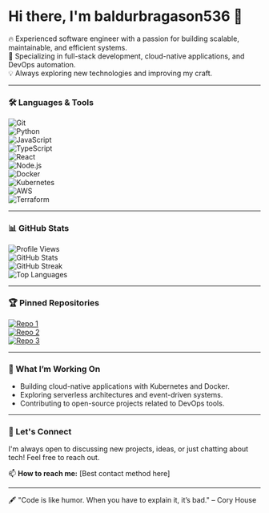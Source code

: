 # Hi there, I'm baldurbragason536 👋  

🔥 Experienced software engineer with a passion for building scalable, maintainable, and efficient systems.  
🚀 Specializing in full-stack development, cloud-native applications, and DevOps automation.  
💡 Always exploring new technologies and improving my craft.  

---

### 🛠️ Languages & Tools  
![Git](https://img.shields.io/badge/-Git-F05032?style=flat&logo=git&logoColor=white)  
![Python](https://img.shields.io/badge/-Python-3776AB?style=flat&logo=python&logoColor=white)  
![JavaScript](https://img.shields.io/badge/-JavaScript-F7DF1E?style=flat&logo=javascript&logoColor=black)  
![TypeScript](https://img.shields.io/badge/-TypeScript-3178C6?style=flat&logo=typescript&logoColor=white)  
![React](https://img.shields.io/badge/-React-61DAFB?style=flat&logo=react&logoColor=black)  
![Node.js](https://img.shields.io/badge/-Node.js-339933?style=flat&logo=node.js&logoColor=white)  
![Docker](https://img.shields.io/badge/-Docker-2496ED?style=flat&logo=docker&logoColor=white)  
![Kubernetes](https://img.shields.io/badge/-Kubernetes-326CE5?style=flat&logo=kubernetes&logoColor=white)  
![AWS](https://img.shields.io/badge/-AWS-232F3E?style=flat&logo=amazon-aws&logoColor=white)  
![Terraform](https://img.shields.io/badge/-Terraform-623CE4?style=flat&logo=terraform&logoColor=white)  

---

### 📊 GitHub Stats  

![Profile Views](https://komarev.com/ghpvc/?username=baldurbragason536&color=blue&style=flat)  
![GitHub Stats](https://github-readme-stats.vercel.app/api?username=baldurbragason536&show_icons=true&theme=dark)  
![GitHub Streak](https://github-readme-streak-stats.herokuapp.com/?user=baldurbragason536&theme=dark)  
![Top Languages](https://github-readme-stats.vercel.app/api/top-langs/?username=baldurbragason536&layout=compact&theme=dark)  

---

### 🏆 Pinned Repositories  

[![Repo 1](https://github-readme-stats.vercel.app/api/pin/?username=baldurbragason536&repo=cloud-native-app&theme=dark)](https://github.com/baldurbragason536/cloud-native-app)  
[![Repo 2](https://github-readme-stats.vercel.app/api/pin/?username=baldurbragason536&repo=devops-automation-tools&theme=dark)](https://github.com/baldurbragason536/devops-automation-tools)  
[![Repo 3](https://github-readme-stats.vercel.app/api/pin/?username=baldurbragason536&repo=react-microfrontends&theme=dark)](https://github.com/baldurbragason536/react-microfrontends)  

---

### 🌟 What I’m Working On  
- Building cloud-native applications with Kubernetes and Docker.  
- Exploring serverless architectures and event-driven systems.  
- Contributing to open-source projects related to DevOps tools.  

---

### 💬 Let's Connect  
I'm always open to discussing new projects, ideas, or just chatting about tech! Feel free to reach out.  

📫 **How to reach me:** [Best contact method here]  

---

🖋️ "Code is like humor. When you have to explain it, it’s bad." – Cory House
